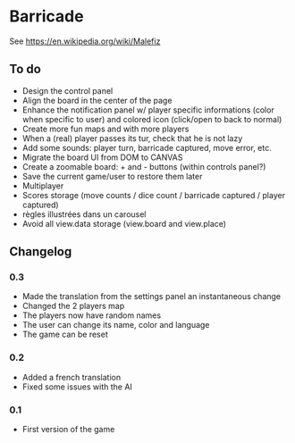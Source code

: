 # Barricade

See https://en.wikipedia.org/wiki/Malefiz


## To do

* Design the control panel
* Align the board in the center of the page
* Enhance the notification panel w/ player specific informations (color when specific to user) and colored icon (click/open to back to normal)
* Create more fun maps and with more players
* When a (real) player passes its tur, check that he is not lazy
* Add some sounds: player turn, barricade captured, move error, etc.
* Migrate the board UI from DOM to CANVAS
* Create a zoomable board: + and - buttons (within controls panel?)
* Save the current game/user to restore them later
* Multiplayer
* Scores storage (move counts / dice count / barricade captured / player captured)
* règles illustrées dans un carousel
* Avoid all view.data storage (view.board and view.place)


## Changelog

### 0.3

* Made the translation from the settings panel an instantaneous change
* Changed the 2 players map
* The players now have random names
* The user can change its name, color and language
* The game can be reset


### 0.2

* Added a french translation
* Fixed some issues with the AI


### 0.1

* First version of the game
